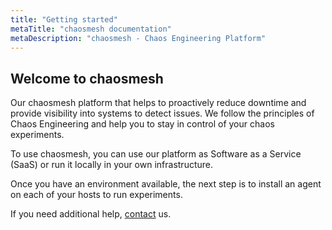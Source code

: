 ```yaml
---
title: "Getting started"
metaTitle: "chaosmesh documentation"
metaDescription: "chaosmesh - Chaos Engineering Platform"
---
```

## Welcome to chaosmesh
Our chaosmesh platform that helps to proactively reduce downtime and provide visibility into systems to detect issues. We follow the principles of Chaos Engineering and help you to stay in control of your chaos experiments.

To use chaosmesh, you can use our platform as Software as a Service (SaaS) or run it locally in your own infrastructure.

Once you have an environment available, the next step is to install an agent on each of your hosts to run experiments.

If you need additional help, [contact](https://chaosmesh.com/contact/) us.



